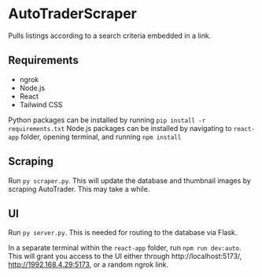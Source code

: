 # AutoTraderScraper
Pulls listings according to a search criteria embedded in a link.

## Requirements
- ngrok
- Node.js
- React
- Tailwind CSS 

Python packages can be installed by running `pip install -r requirements.txt`
Node.js packages can be installed by navigating to `react-app` folder, opening terminal, and running `npm install`

## Scraping

Run `py scraper.py`. This will update the database and thumbnail images by scraping AutoTrader. This may take a while. 

## UI

Run `py server.py`. This is needed for routing to the database via Flask.

In a separate terminal within the `react-app` folder, run `npm run dev:auto`. This will grant you access to the UI either through http://localhost:5173/, http://1992.168.4.29:5173, or a random ngrok link.
